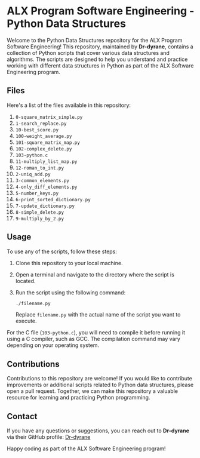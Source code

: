 # ALX Program Software Engineering - Python Data Structures

Welcome to the Python Data Structures repository for the ALX Program Software Engineering! This repository, maintained by **Dr-dyrane**, contains a collection of Python scripts that cover various data structures and algorithms. The scripts are designed to help you understand and practice working with different data structures in Python as part of the ALX Software Engineering program.

## Files

Here's a list of the files available in this repository:

1. `0-square_matrix_simple.py`
2. `1-search_replace.py`
3. `10-best_score.py`
4. `100-weight_average.py`
5. `101-square_matrix_map.py`
6. `102-complex_delete.py`
7. `103-python.c`
8. `11-multiply_list_map.py`
9. `12-roman_to_int.py`
10. `2-uniq_add.py`
11. `3-common_elements.py`
12. `4-only_diff_elements.py`
13. `5-number_keys.py`
14. `6-print_sorted_dictionary.py`
15. `7-update_dictionary.py`
16. `8-simple_delete.py`
17. `9-multiply_by_2.py`

## Usage

To use any of the scripts, follow these steps:

1. Clone this repository to your local machine.
2. Open a terminal and navigate to the directory where the script is located.
3. Run the script using the following command:

   ```bash
   ./filename.py
   ```

   Replace `filename.py` with the actual name of the script you want to execute.

For the C file (`103-python.c`), you will need to compile it before running it using a C compiler, such as GCC. The compilation command may vary depending on your operating system.

## Contributions

Contributions to this repository are welcome! If you would like to contribute improvements or additional scripts related to Python data structures, please open a pull request. Together, we can make this repository a valuable resource for learning and practicing Python programming.

## Contact

If you have any questions or suggestions, you can reach out to **Dr-dyrane** via their GitHub profile: [Dr-dyrane](https://github.com/Dr-dyrane)

Happy coding as part of the ALX Software Engineering program!
